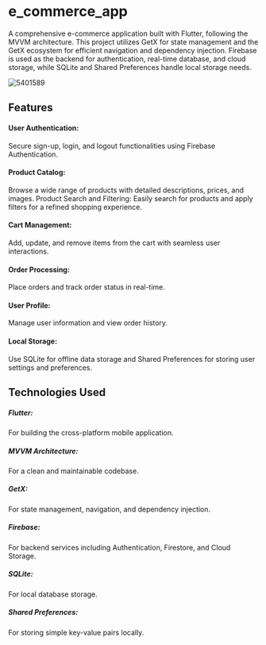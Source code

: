 # e_commerce_app
  
  A comprehensive e-commerce application built with Flutter, following the MVVM architecture. This project utilizes GetX for state management and the GetX ecosystem for efficient navigation and dependency injection. Firebase is used as the backend for authentication, real-time database, and cloud storage, while SQLite and Shared Preferences handle local storage needs.

  ![5401589](https://github.com/Abdelkrimmenache/e_commerce_App/assets/168285726/148c848c-a0d7-406a-ace0-3cdd189462f8)

  
## Features

#### User Authentication: 
Secure sign-up, login, and logout functionalities using Firebase Authentication.
#### Product Catalog: 
Browse a wide range of products with detailed descriptions, prices, and images.
Product Search and Filtering: Easily search for products and apply filters for a 
refined shopping experience.
#### Cart Management: 
Add, update, and remove items from the cart with seamless user interactions.
#### Order Processing: 
Place orders and track order status in real-time.
#### User Profile: 
Manage user information and view order history.
#### Local Storage:
Use SQLite for offline data storage and Shared Preferences for storing user settings 
and preferences.
## Technologies Used

##### Flutter: 
For building the cross-platform mobile application.
##### MVVM Architecture: 
For a clean and maintainable codebase.
##### GetX: 
For state management, navigation, and dependency injection.
##### Firebase: 
For backend services including Authentication, Firestore, and Cloud Storage.
##### SQLite: 
For local database storage.
##### Shared Preferences: 
For storing simple key-value pairs locally.
